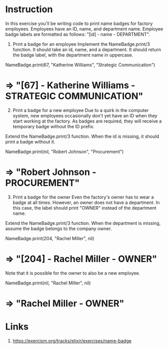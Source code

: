 # Instruction
In this exercise you'll be writing code to print name badges for factory employees. Employees have an ID, name, and department name. Employee badge labels are formatted as follows: "[id] - name - DEPARTMENT".

1. Print a badge for an employee
Implement the NameBadge.print/3 function. It should take an id, name, and a department. It should return the badge label, with the department name in uppercase.

NameBadge.print(67, "Katherine Williams", "Strategic Communication")
# => "[67] - Katherine Williams - STRATEGIC COMMUNICATION"
2. Print a badge for a new employee
Due to a quirk in the computer system, new employees occasionally don't yet have an ID when they start working at the factory. As badges are required, they will receive a temporary badge without the ID prefix.

Extend the NameBadge.print/3 function. When the id is missing, it should print a badge without it.

NameBadge.print(nil, "Robert Johnson", "Procurement")
# => "Robert Johnson - PROCUREMENT"
3. Print a badge for the owner
Even the factory's owner has to wear a badge at all times. However, an owner does not have a department. In this case, the label should print "OWNER" instead of the department name.

Extend the NameBadge.print/3 function. When the department is missing, assume the badge belongs to the company owner.

NameBadge.print(204, "Rachel Miller", nil)
# => "[204] - Rachel Miller - OWNER"
Note that it is possible for the owner to also be a new employee.

NameBadge.print(nil, "Rachel Miller", nil)
# => "Rachel Miller - OWNER"

# Links
1. https://exercism.org/tracks/elixir/exercises/name-badge